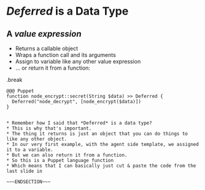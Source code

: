 <!SLIDE center>
# *Deferred* is a Data Type
## A ***value expression***

* Returns a callable object
* Wraps a function call and its arguments
* Assign to variable like any other value expression
* ... or return it from a function:

.break

    @@@ Puppet
    function node_encrypt::secret(String $data) >> Deferred {
      Deferred("node_decrypt", [node_encrypt($data)])
    }  
    
~~~SECTION:notes~~~

* Remember how I said that *Deferred* is a data type?
* This is why that's important.
* The thing it returns is just an object that you can do things to like any other object.
* In our very first example, with the agent side template, we assigned it to a variable.
* But we can also return it from a function.
* So this is a Puppet language function
* Which means that I can basically just cut & paste the code from the last slide in

~~~ENDSECTION~~~
